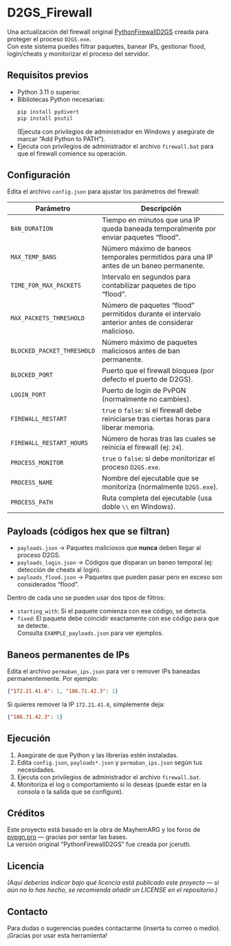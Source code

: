 # D2GS_Firewall

Una actualización del firewall original [PythonFirewallD2GS](https://github.com/jcerutti/PythonFirewallD2GS) creada para proteger el proceso `D2GS.exe`.  
Con este sistema puedes filtrar paquetes, banear IPs, gestionar flood, login/cheats y monitorizar el proceso del servidor.

## Requisitos previos

- Python 3.11 o superior.  
- Bibliotecas Python necesarias:  
  ```bash
  pip install pydivert
  pip install psutil
  ```  
  (Ejecuta con privilegios de administrador en Windows y asegúrate de marcar “Add Python to PATH”).  
- Ejecuta con privilegios de administrador el archivo `firewall.bat` para que el firewall comience su operación.  

## Configuración

Edita el archivo `config.json` para ajustar los parámetros del firewall:

| Parámetro                     | Descripción |
|------------------------------|-------------|
| `BAN_DURATION`               | Tiempo en minutos que una IP queda baneada temporalmente por enviar paquetes “flood”. |
| `MAX_TEMP_BANS`              | Número máximo de baneos temporales permitidos para una IP antes de un baneo permanente. |
| `TIME_FOR_MAX_PACKETS`       | Intervalo en segundos para contabilizar paquetes de tipo “flood”. |
| `MAX_PACKETS_THRESHOLD`      | Número de paquetes “flood” permitidos durante el intervalo anterior antes de considerar malicioso. |
| `BLOCKED_PACKET_THRESHOLD`   | Número máximo de paquetes maliciosos antes de ban permanente. |
| `BLOCKED_PORT`               | Puerto que el firewall bloquea (por defecto el puerto de D2GS). |
| `LOGIN_PORT`                 | Puerto de login de PvPGN (normalmente no cambies). |
| `FIREWALL_RESTART`           | `true` o `false`: si el firewall debe reiniciarse tras ciertas horas para liberar memoria. |
| `FIREWALL_RESTART_HOURS`     | Número de horas tras las cuales se reinicia el firewall (ej: `24`). |
| `PROCESS_MONITOR`            | `true` o `false`: si debe monitorizar el proceso `D2GS.exe`. |
| `PROCESS_NAME`               | Nombre del ejecutable que se monitoriza (normalmente `D2GS.exe`). |
| `PROCESS_PATH`               | Ruta completa del ejecutable (usa doble `\\` en Windows). |

## Payloads (códigos hex que se filtran)

- `payloads.json` → Paquetes maliciosos que **nunca** deben llegar al proceso D2GS.  
- `payloads_login.json` → Códigos que disparan un baneo temporal (ej: detección de cheats al login).  
- `payloads_flood.json` → Paquetes que pueden pasar pero en exceso son considerados “flood”.  

Dentro de cada uno se pueden usar dos tipos de filtros:  
- `starting_with`: Si el paquete comienza con ese código, se detecta.  
- `fixed`: El paquete debe coincidir exactamente con ese código para que se detecte.  
Consulta `EXAMPLE_payloads.json` para ver ejemplos.  

## Baneos permanentes de IPs

Edita el archivo `permaban_ips.json` para ver o remover IPs baneadas permanentemente. Por ejemplo:  
```json
{"172.21.41.6": 1, "186.71.42.3": 1}
```  
Si quieres remover la IP `172.21.41.6`, simplemente deja:  
```json
{"186.71.42.3": 1}
```

## Ejecución

1. Asegúrate de que Python y las librerías estén instaladas.  
2. Edita `config.json`, `payloads*.json` y `permaban_ips.json` según tus necesidades.  
3. Ejecuta con privilegios de administrador el archivo `firewall.bat`.  
4. Monitoriza el log o comportamiento si lo deseas (puede estar en la consola o la salida que se configure).  

## Créditos

Este proyecto está basado en la obra de MayhemARG y los foros de [pvpgn.pro](https://forums.pvpgn.pro) — gracias por sentar las bases.  
La versión original “PythonFirewallD2GS” fue creada por jcerutti.  

## Licencia

*(Aquí deberías indicar bajo qué licencia está publicado este proyecto — si aún no lo has hecho, se recomienda añadir un LICENSE en el repositorio.)*  

## Contacto

Para dudas o sugerencias puedes contactarme (inserta tu correo o medio).  
¡Gracias por usar esta herramienta!
